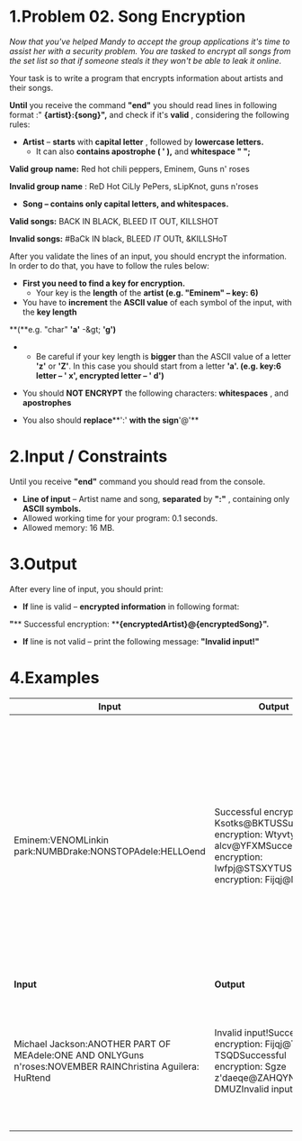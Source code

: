 ﻿# 1.Problem 02. Song Encryption

_Now that you&#39;ve helped Mandy to accept the group applications it&#39;s time to assist her with a security problem. You are tasked to encrypt all songs from the set list so that if someone steals it they won&#39;t be able to leak it online._

Your task is to write a program that encrypts information about artists and their songs.

**Until** you receive the command **&quot;end&quot;** you should read lines in following format :&quot; **{artist}:{song}&quot;,** and check if it&#39;s **valid** , considering the following rules:

- **Artist** – **starts** with **capital letter** , followed by **lowercase letters.**
  -  It can also **contains apostrophe ( &#39; ),** and **whitespace &quot; &quot;;**

**Valid group name:** Red hot chili peppers, Eminem, Guns n&#39; roses

**Invalid group name** : ReD Hot CiLly PePers, sLipKnot, guns n&#39;roses

- **Song – contains only capital letters, and whitespaces.**

**Valid songs:** BACK IN BLACK, BLEED IT OUT, KILLSHOT

**Invalid songs:** #BaCk IN black, BLEED $IT$ OUTt, &amp;KILLSHoT

After you validate the lines of an input, you should encrypt the information. In order to do that, you have to follow the rules below:

- **First you need to find a key for encryption.**
  - Your key is the **length** of the **artist (e.g. &quot;Eminem&quot; –  key: 6)**
- You have to **increment** the **ASCII value** of each symbol of the input, with the **key length**

**(**e.g. &quot;char&quot; **&#39;a&#39;** -\&gt; **&#39;g&#39;)**

-
  - Be careful if your key length is **bigger** than the ASCII value of a letter **&#39;z&#39;** or **&#39;Z&#39;**. In this case you should start from a letter **&#39;a&#39;. (**e.g. key:6 letter – &#39; **x**&#39;, encrypted letter – &#39; **d**&#39;**)**

- You should **NOT ENCRYPT** the following characters: **whitespaces** , and **apostrophes**
- You also should **replace****&#39;:&#39; **with the sign**&#39;@&#39;**

# 2.Input / Constraints

Until you receive **&quot;end&quot;** command you should read from the console.

- **Line of input** – Artist name and song, **separated** by **&quot;:&quot;** , containing only **ASCII symbols.**
- Allowed working time for your program: 0.1 seconds.
- Allowed memory: 16 MB.

# 3.Output

After every line of input, you should print:

- **If** line is valid – **encrypted information** in following format:

**&quot;**** Successful encryption: ****{encryptedArtist}@{encryptedSong}&quot;.**

- **If** line is not valid – print the following message: **&quot;Invalid input!&quot;**

# 4.Examples

| **Input** | **Output** | **Comments** |
| --- | --- | --- |
| Eminem:VENOMLinkin park:NUMBDrake:NONSTOPAdele:HELLOend | Successful encryption: Ksotks@BKTUSSuccessful encryption: Wtyvty alcv@YFXMSuccessful encryption: Iwfpj@STSXYTUSuccessful encryption: Fijqj@MJQQT | All lines of input **are valid** , so weencrypt the information, change the charracter &quot;:&quot; with the sign **&quot;@&quot;** , and print the output of encription._Example_: **Eminem-\&gt; key 6** , adding a key to the ASCII value of each charracter except the **whitespace** , **apostrophe** , and our **delimiter** (&quot;:&quot;) and receive an encrypted name – **Ksotks@BKTUS** , then we do the same with the song. |
| **Input** | **Output** | **Comments** |
| Michael Jackson:ANOTHER PART OF MEAdele:ONE AND ONLYGuns n&#39;roses:NOVEMBER RAINChristina Aguilera: HuRtend   | Invalid input!Successful encryption: Fijqj@TSJ FSI TSQDSuccessful encryption: Sgze z&#39;daeqe@ZAHQYNQD DMUZInvalid input! | First line in not valid, because in the name of Michael Jackson we have more than one capital letter. Next two are valid, and the last is not valid, because the song does not  contain only capital letters. |